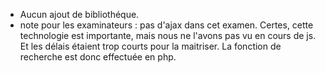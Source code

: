 - Aucun ajout de bibliothéque. 
- note pour les examinateurs : pas d'ajax dans cet examen. Certes, cette technologie est importante, mais nous ne l'avons pas vu en cours de js. Et les délais étaient trop courts pour la maitriser. La fonction de recherche est donc effectuée en php. 